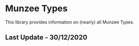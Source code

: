 # Munzee Types

This library provides information on (nearly) all Munzee Types.

## Last Update - 30/12/2020

